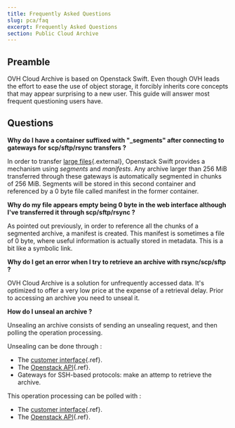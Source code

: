 ```yaml
---
title: Frequently Asked Questions
slug: pca/faq
excerpt: Frequently Asked Questions
section: Public Cloud Archive
---
```



## Preamble
OVH Cloud Archive is based on Openstack Swift. Even though OVH leads the effort to ease the use of object storage, it forcibly inherits core concepts that may appear surprising to a new user. This guide will answer most frequent questioning users have.


## Questions
**Why do I have a container suffixed with "_segments" after connecting to gateways for scp/sftp/rsync transfers ?**

In order to transfer [large files](https://docs.openstack.org/developer/swift/overview_large_objects.html){.external}, Openstack Swift provides a mechanism using *segments* and *manifests*. Any archive larger than 256 MiB transferred through these gateways is automatically segmented in chunks of 256 MiB. Segments will be stored in this second container and referenced by a 0 byte file called manifest in the former container.

**Why do my file appears empty being 0 byte in the web interface although I've transferred it through scp/sftp/rsync ?**

As pointed out previously, in order to reference all the chunks of a segmented archive, a manifest is created. This manifest is sometimes a file of 0 byte, where useful information is actually stored in metadata. This is a bit like a symbolic link.

**Why do I get an error when I try to retrieve an archive with rsync/scp/sftp ?**

OVH Cloud Archive is a solution for unfrequently accessed data. It's optimized to offer a very low price at the expense of a retrieval delay. Prior to accessing an archive you need to unseal it.

**How do I unseal an archive ?**

Unsealing an archive consists of sending an unsealing request, and then polling the operation processing.

Unsealing can be done through :

- The [customer interface](../pca_unlock/guide.en-asia.md){.ref}.
- The [Openstack API](../pca_dev/guide.en-asia.md){.ref}.
- Gateways for SSH-based protocols: make an attemp to retrieve the archive.

This operation processing can be polled with :

- The [customer interface](../pca_unlock/guide.en-asia.md){.ref}.
- The [Openstack API](../pca_dev/guide.en-asia.md){.ref}.